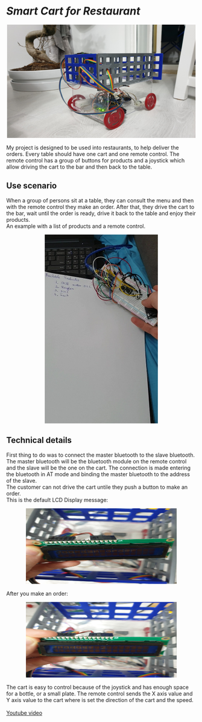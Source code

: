<h1><em>Smart Cart for Restaurant</em></h1>

<p align="center">
  <img src="./Images/20200225_221914.jpg" width = "500" height = "300">
</p>

<p>
  My project is designed to be used into restaurants, to help deliver the orders. Every table should have one cart and one remote control. The remote control has a group of buttons for products and a joystick which allow driving the cart to the bar and then back to the table. 
<h2> Use scenario</h2>
  When a group of persons sit at a table, they can consult the menu and then with the remote control they make an order. After that, they drive the cart to the bar, wait until the order is ready, drive it back to the table and enjoy their products.<br> 
  An example with a list of products and a remote control.
  <p align = "center"> <img src="./Images/20200225_222828_1_Moment.jpg" width = "300" height = "500"> </p>
</p>

<h2> Technical details</h2>
  First thing to do was to connect the master bluetooth to the slave bluetooth. The master bluetooth will be the bluetooth module on the remote control and the slave will be the one on the cart. The connection is made entering the bluetooth in AT mode and binding the master bluetooth to the address of the slave. <br>
  The customer can not drive the cart untile they push a button to make an order.<br>
  This is the default LCD Display message:
  <p align = "center"><img src="./Images/20200225_224500.jpg" width = "400" height = "200"> </p>
  After you make an order:
    <p align = "center"><img src="./Images/20200225_224521.jpg" width = "400" height = "200"> </p>
  The cart is easy to control because of the joystick and has enough space for a bottle, or a small plate. The remote control sends the X axis value and Y axis value to the cart where is set the direction of the cart and the speed.<br><br>
  <a href = "https://www.youtube.com/watch?v=1a4pfF7IbWM&feature=youtu.be" > Youtube video </a>
